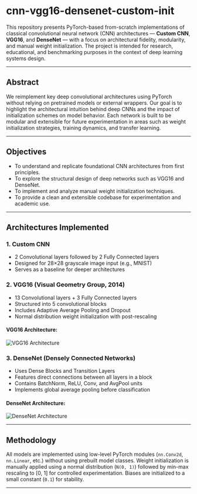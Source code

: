 # cnn-vgg16-densenet-custom-init
This repository presents PyTorch-based from-scratch implementations of classical convolutional neural network (CNN) architectures — **Custom CNN**, **VGG16**, and **DenseNet** — with a focus on architectural fidelity, modularity, and manual weight initialization. The project is intended for research, educational, and benchmarking purposes in the context of deep learning systems design.

---

## Abstract

We reimplement key deep convolutional architectures using PyTorch without relying on pretrained models or external wrappers. Our goal is to highlight the architectural intuition behind deep CNNs and the impact of initialization schemes on model behavior. Each network is built to be modular and extensible for future experimentation in areas such as weight initialization strategies, training dynamics, and transfer learning.

---

## Objectives

- To understand and replicate foundational CNN architectures from first principles.
- To explore the structural design of deep networks such as VGG16 and DenseNet.
- To implement and analyze manual weight initialization techniques.
- To provide a clean and extensible codebase for experimentation and academic use.

---

## Architectures Implemented

### 1. Custom CNN
- 2 Convolutional layers followed by 2 Fully Connected layers
- Designed for 28×28 grayscale image input (e.g., MNIST)
- Serves as a baseline for deeper architectures

### 2. VGG16 (Visual Geometry Group, 2014)
- 13 Convolutional layers + 3 Fully Connected layers
- Structured into 5 convolutional blocks
- Includes Adaptive Average Pooling and Dropout
- Normal distribution weight initialization with post-rescaling
#### VGG16 Architecture:
![VGG16 Architecture]("C:\Users\amart\Downloads\vgg16.png")

### 3. DenseNet (Densely Connected Networks)
- Uses Dense Blocks and Transition Layers
- Features direct connections between all layers in a block
- Contains BatchNorm, ReLU, Conv, and AvgPool units
- Implements global average pooling before classification
#### DenseNet Architecture:
![DenseNet Architecture]("C:\Users\amart\Downloads\densenet.png")

---

## Methodology

All models are implemented using low-level PyTorch modules (`nn.Conv2d`, `nn.Linear`, etc.) without using prebuilt model classes. Weight initialization is manually applied using a normal distribution (`N(0, 1)`) followed by min-max rescaling to [0, 1] for controlled experimentation. Biases are initialized to a small constant (`0.1`) for stability.

---
